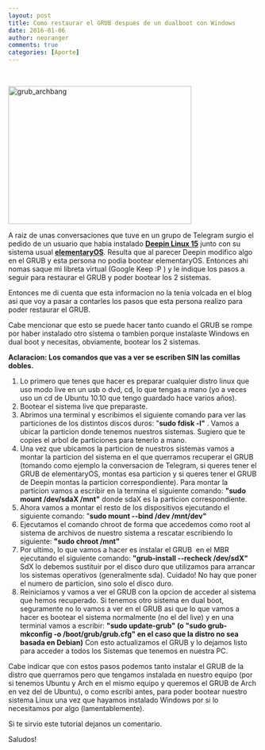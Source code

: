 ```yaml
---
layout: post
title: Como restaurar el GRUB despues de un dualboot con Windows
date: 2016-01-06
author: neoranger
comments: true
categories: [Aporte]
---
```

&nbsp;

<img class="  wp-image-2530 aligncenter" src="https://blogneositelinux.files.wordpress.com/2016/10/grub_archbang.png" alt="grub_archbang" width="369" height="278" />

A raiz de unas conversaciones que tuve en un grupo de Telegram surgio el pedido de un usuario que habia instalado <strong><a href="http://www.deepin.org/">Deepin Linux 15</a></strong> junto con su sistema usual <strong><a href="http://elementary.io/">elementaryOS</a></strong>. Resulta que al parecer Deepin modifico algo en el GRUB y esta persona no podia bootear elementaryOS. Entonces ahi nomas saque mi libreta virtual (Google Keep :P ) y le indique los pasos a seguir para restaurar el GRUB y poder bootear los 2 sistemas.

Entonces me di cuenta que esta informacion no la tenia volcada en el blog asi que voy a pasar a contarles los pasos que esta persona realizo para poder restaurar el GRUB.

Cabe mencionar que esto se puede hacer tanto cuando el GRUB se rompe por haber instalado otro sistema o tambien porque instalaste Windows en dual boot y necesitas, obviamente, bootear los 2 sistemas.

<strong>Aclaracion: Los comandos que vas a ver se escriben SIN las comillas dobles.</strong>

<ol>
    <li>Lo primero que tenes que hacer es preparar cualquier distro linux que uso modo live en un usb o dvd, cd, lo que tengas a mano (yo a veces uso un cd de Ubuntu 10.10 que tengo guardado hace varios años).</li>
    <li>Bootear el sistema live que preparaste.</li>
    <li>Abrimos una terminal y escribimos el siguiente comando para ver las particiones de los distintos discos duros: "<strong>sudo fdisk -l"</strong> . Vamos a ubicar la particion donde tenemos nuestros sistemas. Sugiero que te copies el arbol de particiones para tenerlo a mano.</li>
    <li>Una vez que ubicamos la particion de nuestros sistemas vamos a montar la particion del sistema en el que querramos recuperar el GRUB (tomando como ejemplo la conversacion de Telegram, si queres tener el GRUB de elementaryOS, montas esa particion y si queres tener el GRUB de Deepin montas la particion correspondiente).
Para montar la particion vamos a escribir en la termina el siguiente comando:
<strong>"sudo mount /dev/sdaX /mnt"</strong> donde sdaX es la particion correspondiente.</li>
    <li>Ahora vamos a montar el resto de los dispositivos ejecutando el siguiente comando: "<strong>sudo mount --bind /dev /mnt/dev"</strong></li>
    <li>Ejecutamos el comando chroot de forma que accedemos como root al sistema de archivos de nuestro sistema a rescatar escribiendo lo siguiente:
<strong>"sudo chroot /mnt"</strong></li>
    <li>Por ultimo, lo que vamos a hacer es instalar el GRUB  en el MBR ejecutando el siguiente comando:
<strong>"grub-install --recheck /dev/sdX"</strong>
SdX lo debemos sustituir por el disco duro que utilizamos para arrancar los sistemas operativos (generalmente sda). Cuidado! No hay que poner el numero de particion, sino solo el disco duro.</li>
    <li>Reiniciamos y vamos a ver el GRUB con la opcion de acceder al sistema que hemos recuperado. Si tenemos otro sistema en dual boot, seguramente no lo vamos a ver en el GRUB asi que lo que vamos a hacer es bootear el sistema normalmente (no el del live) y en una terminal vamos a escribir:
<strong>"sudo update-grub" (o "sudo grub-mkconfig -o /boot/grub/grub.cfg" en el caso que la distro no sea basada en Debian)</strong>
Con esto actualizamos el GRUB y lo dejamos listo para acceder a todos los Sistemas que tenemos en nuestra PC.</li>
</ol>

Cabe indicar que con estos pasos podemos tanto instalar el GRUB de la distro que querramos pero que tengamos instalada en nuestro equipo (por si tenemos Ubuntu y Arch en el mismo equipo y queremos el GRUB de Arch en vez del de Ubuntu), o como escribi antes, para poder bootear nuestro sistema Linux una vez que hayamos instalado Windows por si lo necesitamos por algo (lamentablemente).

Si te sirvio este tutorial dejanos un comentario.

Saludos!
